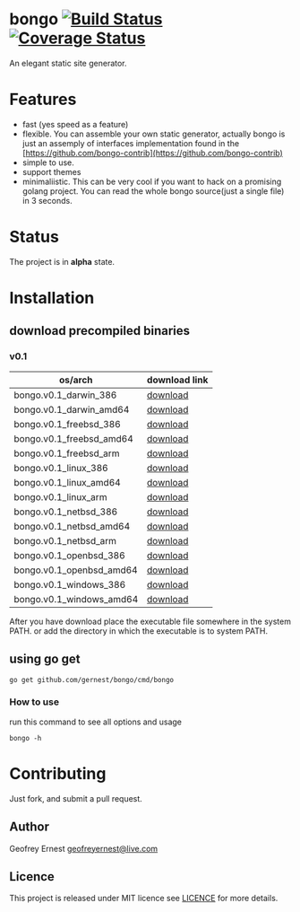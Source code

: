 # bongo [![Build Status](https://travis-ci.org/gernest/bongo.svg)](https://travis-ci.org/gernest/bongo) [![Coverage Status](https://coveralls.io/repos/gernest/bongo/badge.svg?branch=master&service=github)](https://coveralls.io/github/gernest/bongo?branch=master)

An elegant static site generator.

# Features
* fast (yes speed as a feature)
* flexible. You can assemble your own static generator, actually bongo is just an assemply of interfaces implementation found in the [https://github.com/bongo-contrib](https://github.com/bongo-contrib)
* simple to use.
* support themes
* minimaliistic. This can be very cool if you want to hack on a promising golang project. You can read the whole bongo source(just a single file) in 3 seconds.

# Status
The project is in __alpha__ state.

# Installation

## download precompiled binaries

### v0.1

os/arch | download link
--------|--------------
bongo.v0.1_darwin_386|[download](https://github.com/bongo-contrib)
bongo.v0.1_darwin_amd64|[download](https://github.com/bongo-contrib)
bongo.v0.1_freebsd_386|[download](https://github.com/bongo-contrib)
bongo.v0.1_freebsd_amd64|[download](https://github.com/bongo-contrib)
bongo.v0.1_freebsd_arm|[download](https://github.com/bongo-contrib)
bongo.v0.1_linux_386|[download](https://github.com/bongo-contrib)
bongo.v0.1_linux_amd64|[download](https://github.com/bongo-contrib)
bongo.v0.1_linux_arm|[download](https://github.com/bongo-contrib)
bongo.v0.1_netbsd_386|[download](https://github.com/bongo-contrib)
bongo.v0.1_netbsd_amd64|[download](https://github.com/bongo-contrib)
bongo.v0.1_netbsd_arm|[download](https://github.com/bongo-contrib)
bongo.v0.1_openbsd_386|[download](https://github.com/bongo-contrib)
bongo.v0.1_openbsd_amd64|[download](https://github.com/bongo-contrib)
bongo.v0.1_windows_386|[download](https://github.com/bongo-contrib)
bongo.v0.1_windows_amd64|[download](https://github.com/bongo-contrib)

After you have download place the executable file somewhere in the system PATH. or add
the directory in which the executable is to system PATH.

## using go get

	go get github.com/gernest/bongo/cmd/bongo
	
### How to use
run this command to see all options and usage

	bongo -h

# Contributing
Just fork, and submit a pull request.


## Author
Geofrey Ernest <geofreyernest@live.com>

## Licence
This project is released under MIT licence see [LICENCE](LICENCE) for more details.

